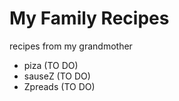 # My Family Recipes 

recipes from my grandmother 

- piza (TO DO)
- sauseZ (TO DO)
- Zpreads (TO DO)